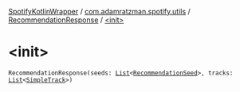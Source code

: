 [SpotifyKotlinWrapper](../../index.md) / [com.adamratzman.spotify.utils](../index.md) / [RecommendationResponse](index.md) / [&lt;init&gt;](./-init-.md)

# &lt;init&gt;

`RecommendationResponse(seeds: `[`List`](https://kotlinlang.org/api/latest/jvm/stdlib/kotlin.collections/-list/index.html)`<`[`RecommendationSeed`](../-recommendation-seed/index.md)`>, tracks: `[`List`](https://kotlinlang.org/api/latest/jvm/stdlib/kotlin.collections/-list/index.html)`<`[`SimpleTrack`](../-simple-track/index.md)`>)`